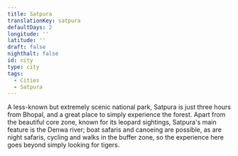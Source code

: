 ```yaml
---
title: Satpura
translationKey: satpura
defaultDays: 2
longitude: ''
latitude: ''
draft: false
nighthalt: false
id: city
type: city
tags:
  - Cities
  - Satpura
---
```

A less-known but extremely scenic national park, Satpura is just three hours from Bhopal, and a great place to simply experience the forest. Apart from the beautiful core zone, known for its leopard sightings, Satpura's main feature is the Denwa river; boat safaris and canoeing are possible, as are night safaris, cycling and walks in the buffer zone, so the experience here goes beyond simply looking for tigers.